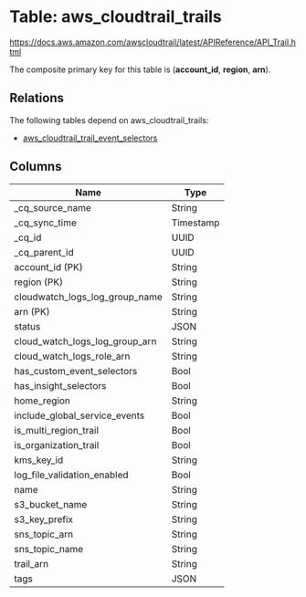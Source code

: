 # Table: aws_cloudtrail_trails

https://docs.aws.amazon.com/awscloudtrail/latest/APIReference/API_Trail.html

The composite primary key for this table is (**account_id**, **region**, **arn**).

## Relations

The following tables depend on aws_cloudtrail_trails:
  - [aws_cloudtrail_trail_event_selectors](aws_cloudtrail_trail_event_selectors)

## Columns

| Name          | Type          |
| ------------- | ------------- |
|_cq_source_name|String|
|_cq_sync_time|Timestamp|
|_cq_id|UUID|
|_cq_parent_id|UUID|
|account_id (PK)|String|
|region (PK)|String|
|cloudwatch_logs_log_group_name|String|
|arn (PK)|String|
|status|JSON|
|cloud_watch_logs_log_group_arn|String|
|cloud_watch_logs_role_arn|String|
|has_custom_event_selectors|Bool|
|has_insight_selectors|Bool|
|home_region|String|
|include_global_service_events|Bool|
|is_multi_region_trail|Bool|
|is_organization_trail|Bool|
|kms_key_id|String|
|log_file_validation_enabled|Bool|
|name|String|
|s3_bucket_name|String|
|s3_key_prefix|String|
|sns_topic_arn|String|
|sns_topic_name|String|
|trail_arn|String|
|tags|JSON|